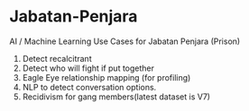 # Jabatan-Penjara
AI / Machine Learning Use Cases for Jabatan Penjara (Prison)

1. Detect recalcitrant
2. Detect who will fight if put together
3. Eagle Eye relationship mapping (for profiling)
4. NLP to detect conversation options.
5. Recidivism for gang members(latest dataset is V7)